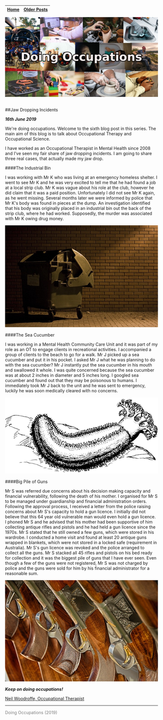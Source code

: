 
| [Home](index.html) | [Older Posts](archive.html) |
| --------|--------|

<p align="center"><img src="img/doing_pic.jpg"></p>
<br>
##Jaw Dropping Incidents

***16th June 2019***

We're doing occupations. Welcome to the sixth blog post in this series. The main aim of this blog is to talk about Occupational Therapy and Occupational Science. 

I have worked as an Occupational Therapist in Mental Health since 2008 and I've seen my fair share of jaw dropping incidents. I am going to share three real cases, that actually made my jaw drop. 

####The Industrial Bin

I was working with Mr K who was living at an emergency homeless shelter. I went to see Mr K and he was very excited to tell me that he had found a job at a local strip club. Mr K was vague about his role at the club, however he did claim that it was a paid position. Unfortunately I did not see Mr K again, as he went missing. Several months later we were informed by police that Mr K's body was found in pieces at the dump. An investigation identified that his body was originally placed in an industrial bin out the back of the strip club, where he had worked. Supposedly, the murder was associated with Mr K owing drug money.

<p align="center"><img src="img/garbage.jpg"></p>

####The Sea Cucumber

I was working in a Mental Health Community Care Unit and it was part of my role as an OT to engage clients in recreational activities. I accompanied a group of clients to the beach to go for a walk. Mr J picked up a sea cucumber and put it in his pocket. I asked Mr J what he was planning to do with the sea cucumber? Mr J instantly put the sea cucumber in his mouth and swallowed it whole. I was quite concerned because the sea cucumber was at about 2 inches in diameter and 5 inches long. I googled sea cucumber and found out that they may be poisonous to humans. I immediately took Mr J back to the unit and he was sent to emergency, luckily he was soon medically cleared with no concerns. 

<p align="center"><img src="img/cucumber.png"></p>

####Big Pile of Guns

Mr S was referred due concerns about his decision making capacity and financial vulnerability, following the death of his mother. I organised for Mr S to be managed under guardianship and financial administration orders. Following the approval process, I received a letter from the police raising concerns about Mr S's capacity to hold a gun licence. I initially did not believe that this 64 year old vulnerable man would even hold a gun licence. I phoned Mr S and he advised that his mother had been supportive of him collecting antique rifles and pistols and he had held a gun licence since the 1970s. Mr S stated that he still owned a few guns, which were stored in his wardrobe. I conducted a home visit and found at least 20 antique guns wrapped in blankets, which were not stored in a locked safe (requirement in Australia). Mr S's gun licence was revoked and the police arranged to collect all the guns. Mr S stacked all 45 rifles and pistols on his bed ready for collection and it was the biggest pile of guns that I have ever seen. Even though a few of the guns were not registered, Mr S was not charged by police and the guns were sold for him by his financial administrator for a reasonable sum.

<p align="center"><img src="img/guns.jpg"></p>

***Keep on doing occupations!***

[Neil Woodroffe, Occupational Therapist](archive/meet_neil.html)

***
<p style="color: grey;"> Doing Occupations (2019) </p>